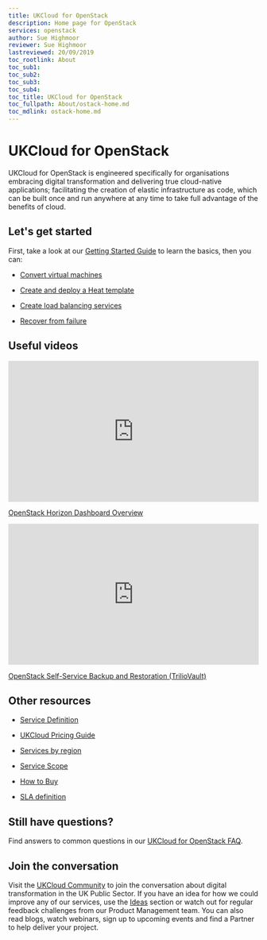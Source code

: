 ```yaml
---
title: UKCloud for OpenStack
description: Home page for OpenStack
services: openstack
author: Sue Highmoor
reviewer: Sue Highmoor
lastreviewed: 20/09/2019
toc_rootlink: About
toc_sub1: 
toc_sub2:
toc_sub3:
toc_sub4:
toc_title: UKCloud for OpenStack
toc_fullpath: About/ostack-home.md
toc_mdlink: ostack-home.md
---
```


# UKCloud for OpenStack

UKCloud for OpenStack is engineered specifically for organisations embracing digital transformation and delivering true cloud-native applications; facilitating the creation of elastic infrastructure as code, which can be built once and run anywhere at any time to take full advantage of the benefits of cloud.

## Let's get started

First, take a look at our [Getting Started Guide](ostack-gs.md) to learn the basics, then you can:

<div class="row">
  <div class="col-md-3"><ul><li><p><a href="ostack-how-convert-vms.md">Convert virtual machines</a></p></li></ul></div>
  <div class="col-md-3"><ul><li><p><a href="ostack-how-create-heat-template.md">Create and deploy a Heat template</a></p></li></ul></div>
  <div class="col-md-3"><ul><li><p><a href="ostack-how-create-load-balancer.md">Create load balancing services</a></p></li></ul></div>
  <div class="col-md-3"><ul><li><p><a href="ostack-how-recover-instance.md">Recover from failure</a></p></li></ul></div>
</div>

## Useful videos

<div class="row">
  <div class="col-md-6">
    <div style="padding:56.25% 0 0 0;position:relative;">
      <iframe src="https://www.youtube.com/embed/XcQYz--CNiM" style="position:absolute;top:0;left:0;width:100%;height:100%;" frameborder="0" allow="accelerometer; autoplay; encrypted-media; gyroscope; picture-in-picture" allowfullscreen></iframe>
    </div>
    <p><a href="https://www.youtube.com/watch?v=XcQYz--CNiM">OpenStack Horizon Dashboard Overview</a></p>
  </div>
  <div class="col-md-6">
    <div style="padding:56.25% 0 0 0;position:relative;">
      <iframe src="https://www.youtube.com/embed/c471rZ2euHQ" style="position:absolute;top:0;left:0;width:100%;height:100%;" frameborder="0" allow="accelerometer; autoplay; encrypted-media; gyroscope; picture-in-picture" allowfullscreen></iframe>
    </div>  
    <p><a href="https://www.youtube.com/watch?v=c471rZ2euHQ">OpenStack Self-Service Backup and Restoration (TrilioVault)</a></p>
  </div>
</div>

## Other resources

<div class="row">
  <div class="col-md-4"><ul><li><p><a href="ostack-sd.md">Service Definition</a></p></li></ul></div>
  <div class="col-md-4"><ul><li><p><a href="https://ukcloud.com/wp-content/uploads/2019/06/ukcloud-pricing-guide-11.0.pdf">UKCloud Pricing Guide</a></p></li></ul></div>
  <div class="col-md-4"><ul><li><p><a href="../other/other-ref-services-by-region.md">Services by region</a></p></li></ul></div>
</div>

<div class="row">
  <div class="col-md-4"><ul><li><p><a href="ostack-sco.md">Service Scope</a></p></li></ul></div>
  <div class="col-md-4"><ul><li><p><a href="https://ukcloud.com/how-to-buy/">How to Buy</a></p></li></ul></div>
  <div class="col-md-4"><ul><li><p><a href="../other/other-ref-sla-definition.md">SLA definition</a></p></li></ul></div>
</div>

## Still have questions?

Find answers to common questions in our [UKCloud for OpenStack FAQ](ostack-faq.md).

## Join the conversation

Visit the <a href="https://community.ukcloud.com">UKCloud Community</a> to join the conversation about digital transformation in the UK Public Sector. If you have an idea for how we could improve any of our services, use the <a href="https://community.ukcloud.com/ideas">Ideas</a> section or watch out for regular feedback challenges from our Product Management team. You can also read blogs, watch webinars, sign up to upcoming events and find a Partner to help deliver your project.
